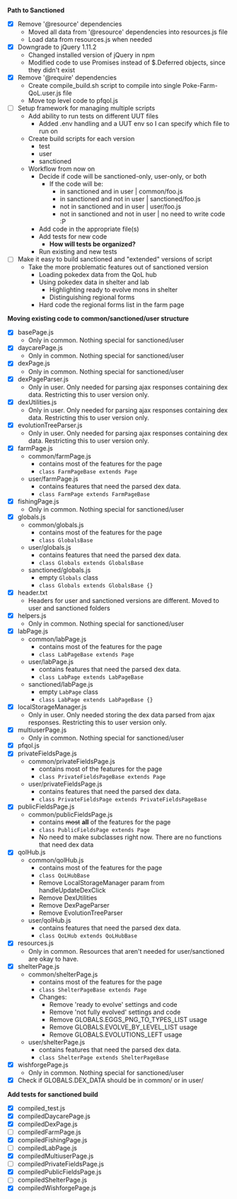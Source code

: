 **Path to Sanctioned**
- [X] Remove '@resource' dependencies
    - Moved all data from '@resource' dependencies into resources.js file
    - Load data from resources.js when needed
- [X] Downgrade to jQuery 1.11.2
    - Changed installed version of jQuery in npm
    - Modified code to use Promises instead of $.Deferred objects, since they didn't exist
- [X] Remove '@require' dependencies
    - Create compile_build.sh script to compile into single Poke-Farm-QoL.user.js file
    - Move top level code to pfqol.js
- [ ] Setup framework for managing multiple scripts
    - Add ability to run tests on different UUT files
      - Added .env handling and a UUT env so I can specify which file to run on
    - Create build scripts for each version
      - test
      - user
      - sanctioned
    - Workflow from now on
      - Decide if code will be sanctioned-only, user-only, or both
        - If the code will be:
          - in sanctioned and in user         | common/foo.js
          - in sanctioned and not in user     | sanctioned/foo.js
          - not in sanctioned and in user     | user/foo.js
          - not in sanctioned and not in user | no need to write code :P
      - Add code in the appropriate file(s)
      - Add tests for new code
        - **How will tests be organized?**
      - Run existing and new tests
- [ ] Make it easy to build sanctioned and "extended" versions of script
    - Take the more problematic features out of sanctioned version
      - Loading pokedex data from the QoL hub
      - Using pokedex data in shelter and lab
        - Highlighting ready to evolve mons in shelter
        - Distinguishing regional forms
      - Hard code the regional forms list in the farm page

**Moving existing code to common/sanctioned/user structure**
- [X] basePage.js
  - Only in common. Nothing special for sanctioned/user
- [X] daycarePage.js
  - Only in common. Nothing special for sanctioned/user
- [X] dexPage.js
  - Only in common. Nothing special for sanctioned/user
- [X] dexPageParser.js
  - Only in user. Only needed for parsing ajax responses containing dex data.
    Restricting this to user version only.
- [X] dexUtilities.js
  - Only in user. Only needed for parsing ajax responses containing dex data.
    Restricting this to user version only.
- [X] evolutionTreeParser.js
  - Only in user. Only needed for parsing ajax responses containing dex data.
    Restricting this to user version only.
- [X] farmPage.js
  - common/farmPage.js
    - contains most of the features for the page
    - `class FarmPageBase extends Page`
  - user/farmPage.js
    - contains features that need the parsed dex data.
    - `class FarmPage extends FarmPageBase`
- [X] fishingPage.js
  - Only in common. Nothing special for sanctioned/user
- [X] globals.js
  - common/globals.js
    - contains most of the features for the page
    - `class GlobalsBase`
  - user/globals.js
    - contains features that need the parsed dex data.
    - `class Globals extends GlobalsBase`
  - sanctioned/globals.js
    - empty `Globals` class
    - `class Globals extends GlobalsBase {}`
- [X] header.txt
  - Headers for user and sanctioned versions are different. Moved to user and sanctioned folders
- [X] helpers.js
  - Only in common. Nothing special for sanctioned/user
- [X] labPage.js
  - common/labPage.js
    - contains most of the features for the page
    - `class LabPageBase extends Page`
  - user/labPage.js
    - contains features that need the parsed dex data.
    - `class LabPage extends LabPageBase`
  - sanctioned/labPage.js
    - empty `LabPage` class
    - `class LabPage extends LabPageBase {}`
- [X] localStorageManager.js
  - Only in user. Only needed storing the dex data parsed from ajax responses.
    Restricting this to user version only.
- [X] multiuserPage.js
  - Only in common. Nothing special for sanctioned/user
- [X] pfqol.js
- [X] privateFieldsPage.js
  - common/privateFieldsPage.js
    - contains most of the features for the page
    - `class PrivateFieldsPageBase extends Page`
  - user/privateFieldsPage.js
    - contains features that need the parsed dex data.
    - `class PrivateFieldsPage extends PrivateFieldsPageBase`
- [X] publicFieldsPage.js
  - common/publicFieldsPage.js
    - contains ~~most~~ **all** of the features for the page
    - `class PublicFieldsPage extends Page`
    - No need to make subclasses right now. There are no functions that need dex data
- [X] qolHub.js
  - common/qolHub.js
    - contains most of the features for the page
    - `class QoLHubBase`
    - Remove LocalStorageManager param from handleUpdateDexClick
    - Remove DexUtilities
    - Remove DexPageParser
    - Remove EvolutionTreeParser
  - user/qolHub.js
    - contains features that need the parsed dex data.
    - `class QoLHub extends QoLHubBase`
- [X] resources.js
  - Only in common. Resources that aren't needed for user/sanctioned are okay to have.
- [X] shelterPage.js
  - common/shelterPage.js
    - contains most of the features for the page
    - `class ShelterPageBase extends Page`
    - Changes:
      - Remove 'ready to evolve' settings and code
      - Remove 'not fully evolved' settings and code
      - Remove GLOBALS.EGGS_PNG_TO_TYPES_LIST usage
      - Remove GLOBALS.EVOLVE_BY_LEVEL_LIST usage
      - Remove GLOBALS.EVOLUTIONS_LEFT usage
  - user/shelterPage.js
    - contains features that need the parsed dex data.
    - `class ShelterPage extends ShelterPageBase`
- [X] wishforgePage.js
  - Only in common. Nothing special for sanctioned/user
- [X] Check if GLOBALS.DEX_DATA should be in common/ or in user/

**Add tests for sanctioned build**
- [X] compiled_test.js
- [X] compiledDaycarePage.js
- [X] compiledDexPage.js
- [ ] compiledFarmPage.js
- [X] compiledFishingPage.js
- [ ] compiledLabPage.js
- [X] compiledMultiuserPage.js
- [ ] compiledPrivateFieldsPage.js
- [X] compiledPublicFieldsPage.js
- [ ] compiledShelterPage.js
- [X] compiledWishforgePage.js